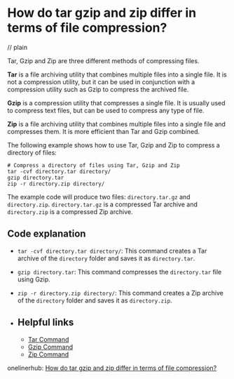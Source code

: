 # How do tar gzip and zip differ in terms of file compression?
// plain

Tar, Gzip and Zip are three different methods of compressing files.

**Tar** is a file archiving utility that combines multiple files into a single file. It is not a compression utility, but it can be used in conjunction with a compression utility such as Gzip to compress the archived file.

**Gzip** is a compression utility that compresses a single file. It is usually used to compress text files, but can be used to compress any type of file.

**Zip** is a file archiving utility that combines multiple files into a single file and compresses them. It is more efficient than Tar and Gzip combined.

The following example shows how to use Tar, Gzip and Zip to compress a directory of files:

```
# Compress a directory of files using Tar, Gzip and Zip
tar -cvf directory.tar directory/
gzip directory.tar
zip -r directory.zip directory/
```

The example code will produce two files: `directory.tar.gz` and `directory.zip`. `directory.tar.gz` is a compressed Tar archive and `directory.zip` is a compressed Zip archive.

## Code explanation

  * `tar -cvf directory.tar directory/`: This command creates a Tar archive of the `directory` folder and saves it as `directory.tar`.
  * `gzip directory.tar`: This command compresses the `directory.tar` file using Gzip.
  * `zip -r directory.zip directory/`: This command creates a Zip archive of the `directory` folder and saves it as `directory.zip`.

* ## Helpful links
  * [Tar Command](https://linux.die.net/man/1/tar)
  * [Gzip Command](https://linux.die.net/man/1/gzip)
  * [Zip Command](https://linux.die.net/man/1/zip)

onelinerhub: [How do tar gzip and zip differ in terms of file compression?](https://onelinerhub.com/cli-tar/how-do-tar-gzip-and-zip-differ-in-terms-of-file-compression)